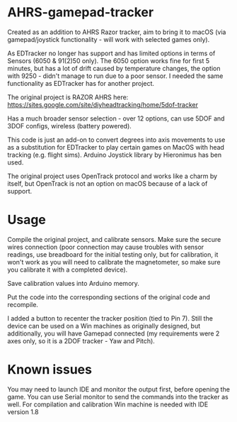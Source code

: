 # AHRS-gamepad-tracker
Created as an addition to AHRS Razor tracker, aim to bring it to macOS (via gamepad/joystick functionality - will work with selected games only).


As EDTracker no longer has support and has limited options in terms of Sensors (6050 & 91(2)50 only). The 6050 option works fine for first 5 minutes, but has a lot of drift caused by temperature changes, the option with 9250 - didn't manage to run due to a poor sensor. I needed the same functionality as EDTracker has for another project.

The original project is RAZOR AHRS here: https://sites.google.com/site/diyheadtracking/home/5dof-tracker 

Has a much broader sensor selection - over 12 options, can use 5DOF and 3DOF configs, wireless (battery powered).

This code is just an add-on to convert degrees into axis movements to use as a substitution for EDTracker to play certain games on MacOS with head tracking (e.g. flight sims). Arduino Joystick library by Hieronimus has ben used.

The original project uses OpenTrack protocol and works like a charm by itself, but OpenTrack is not an option on macOS because of a lack of support.

# Usage
Compile the original project, and calibrate sensors. Make sure the secure wires connection (poor connection may cause troubles with sensor readings, use breadboard for the initial testing only, but for calibration, it won't work as you will need to calibrate the magnetometer, so make sure you calibrate it with a completed device). 

Save calibration values into Arduino memory. 

Put the code into the corresponding sections of the original code and recompile.


I added a button to recenter the tracker position (tied to Pin 7). Still the device can be used on a Win machines as originally designed, but additionally, you will have Gamepad connected (my requirements were 2 axes only, so it is a 2DOF tracker - Yaw and Pitch).

# Known issues
You may need to launch IDE and monitor the output first, before opening the game. You can use Serial monitor to send the commands into the tracker as well.
For compilation and calibration Win machine is needed with IDE version 1.8


